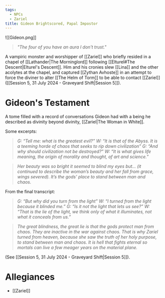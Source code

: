 ```yaml
---
tags:
  - NPCs
  - Zariel
title: Gideon Brightscored, Papal Impostor
---
```

![[Gideon.png]]
> *"The four of you have an aura I don't trust."*

A vampiric monster and worshipper of [[Zariel]] who briefly resided in a chapel of [[Lathander|The Morninglord]] following [[Elturel#The Descent|Elturel's Descent]]. Him and his cronies slew [[Lina]] and the other acolytes at the chapel, and captured [[Zythan Avhoste]] in an attempt to force the diviner to alter [[The Helm of Torm]] to be able to contact [[Zariel]] ([[Session 5, 31 July 2024 - Graveyard Shift|Session 5]]).
# Gideon's Testament
A tome filled with a record of conversations Gideon had with a being he described as divinity beyond divinity, [[Zariel|The Woman in White]]. 

Some excerpts:
> *G: “Tell me: what is the greatest evil?”*
> *W: “It is that of the Abyss. It is a teeming horde of chaos that seeks to rip down civilization”*
> *G: “And why should civilization not be destroyed?”*
> *W: “It is what gives life meaning, the origin of morality and thought, of art and science.”*

> *Her beauty was so bright it seemed to blind my eyes but… (it continued to describe the woman’s beauty and her fall from grace, wings severed). It’s the gods’ place to stand between man and chaos.*

From the final transcript:
> *G: “But why did you turn from the light”*
> *W: “I turned from the light because it blinded me.”*
> *G: “Is it not the light that lets us see?”*
> *W: “That is the lie of the light, we think only of what it illuminates, not what it conceals from us.”*

> *The great blindness, the great lie is that the gods protect man from chaos. They are inactive in the war against chaos. That is why Zariel turned from heaven, because she saw the truth of her holy purpose, to stand between man and chaos. It is hell that fights eternal so mortals can live a few meager years on the material plane.*

(See [[Session 5, 31 July 2024 - Graveyard Shift|Session 5]]).
# Allegiances
- [[Zariel]]